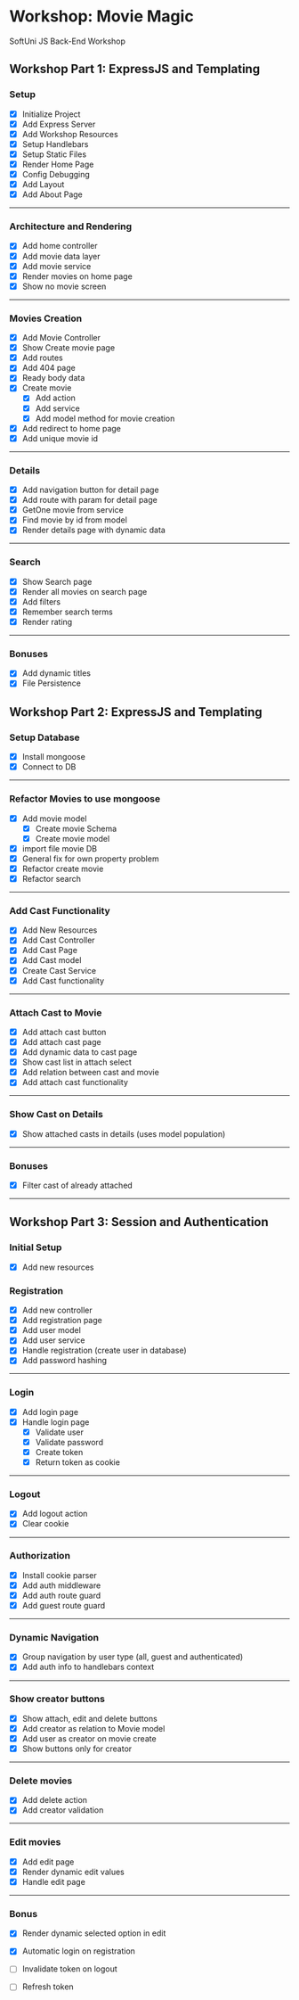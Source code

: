 # Workshop: Movie Magic
SoftUni JS Back-End Workshop

## Workshop Part 1: ExpressJS and Templating

### Setup
- [x] Initialize Project
- [x] Add Express Server
- [x] Add Workshop Resources
- [x] Setup Handlebars
- [x] Setup Static Files
- [x] Render Home Page
- [x] Config Debugging
- [x] Add Layout
- [x] Add About Page
---
### Architecture and Rendering
- [x] Add home controller
- [x] Add movie data layer
- [x] Add movie service
- [x] Render movies on home page
- [x] Show no movie screen
---
### Movies Creation
- [x] Add Movie Controller
- [x] Show Create movie page
- [x] Add routes
- [x] Add 404 page
- [x] Ready body data
- [x] Create movie
    - [x] Add action
    - [x] Add service
    - [x] Add model method for movie creation
- [x] Add redirect to home page
- [x] Add unique movie id
---
### Details
- [x] Add navigation button for detail page
- [x] Add route with param for detail page
- [x] GetOne movie from service
- [x] Find movie by id from model
- [x] Render details page with dynamic data
---
### Search
- [x] Show Search page
- [x] Render all movies on search page
- [x] Add filters
- [x] Remember search terms 
- [x] Render rating 
---
### Bonuses
- [x] Add dynamic titles
- [x] File Persistence

## Workshop Part 2: ExpressJS and Templating

### Setup Database
- [x] Install mongoose
- [x] Connect to DB
---
### Refactor Movies to use mongoose
- [x] Add movie model
    - [x] Create movie Schema
    - [x] Create movie model
- [x] import file movie DB
- [x] General fix for own property problem
- [x] Refactor create movie
- [x] Refactor search
---
### Add Cast Functionality
- [x] Add New Resources
- [x] Add Cast Controller
- [x] Add Cast Page
- [x] Add Cast model
- [x] Create Cast Service
- [x] Add Cast functionality
---
### Attach Cast to Movie
- [x] Add attach cast button
- [x] Add attach cast page
- [x] Add dynamic data to cast page
- [x] Show cast list in attach select
- [x] Add relation between cast and movie
- [x] Add attach cast functionality
---
### Show Cast on Details
- [x] Show attached casts in details (uses model population)
---
### Bonuses
- [x] Filter cast of already attached
---

## Workshop Part 3: Session and Authentication

### Initial Setup
- [x] Add new resources

### Registration
- [x] Add new controller
- [x] Add registration page
- [x] Add user model
- [x] Add user service
- [x] Handle registration (create user in database)
- [x] Add password hashing
---
### Login
- [x] Add login page
- [x] Handle login page
    - [x] Validate user
    - [x] Validate password
    - [x] Create token
    - [x] Return token as cookie
---
### Logout
- [x] Add logout action
- [x] Clear cookie
---
### Authorization
- [x] Install cookie parser
- [x] Add auth middleware
- [x] Add auth route guard
- [x] Add guest route guard
---
### Dynamic Navigation
- [x] Group navigation by user type (all, guest and authenticated)
- [x] Add auth info to handlebars context
--- 
### Show creator buttons
- [x] Show attach, edit and delete buttons
- [x] Add creator as relation to Movie model
- [x] Add user as creator on movie create
- [x] Show buttons only for creator
---
### Delete movies
- [x] Add delete action
- [x] Add creator validation
---
### Edit movies
- [x] Add edit page
- [x] Render dynamic edit values
- [x] Handle edit page
---
### Bonus
- [x] Render dynamic selected option in edit
- [x] Automatic login on registration
- [ ] Invalidate token on logout
- [ ] Refresh token
























